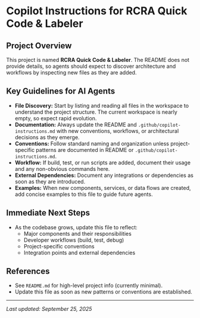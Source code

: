 # Copilot Instructions for RCRA Quick Code & Labeler

## Project Overview
This project is named **RCRA Quick Code & Labeler**. The README does not provide details, so agents should expect to discover architecture and workflows by inspecting new files as they are added.

## Key Guidelines for AI Agents
- **File Discovery:** Start by listing and reading all files in the workspace to understand the project structure. The current workspace is nearly empty, so expect rapid evolution.
- **Documentation:** Always update the README and `.github/copilot-instructions.md` with new conventions, workflows, or architectural decisions as they emerge.
- **Conventions:** Follow standard naming and organization unless project-specific patterns are documented in README or `.github/copilot-instructions.md`.
- **Workflow:** If build, test, or run scripts are added, document their usage and any non-obvious commands here.
- **External Dependencies:** Document any integrations or dependencies as soon as they are introduced.
- **Examples:** When new components, services, or data flows are created, add concise examples to this file to guide future agents.

## Immediate Next Steps
- As the codebase grows, update this file to reflect:
  - Major components and their responsibilities
  - Developer workflows (build, test, debug)
  - Project-specific conventions
  - Integration points and external dependencies

## References
- See `README.md` for high-level project info (currently minimal).
- Update this file as soon as new patterns or conventions are established.

---
*Last updated: September 25, 2025*
